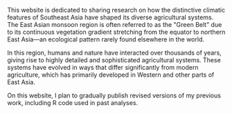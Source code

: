 This website is dedicated to sharing research on how the distinctive climatic features of Southeast Asia have shaped its diverse agricultural systems. The East Asian monsoon region is often referred to as the "Green Belt" due to its continuous vegetation gradient stretching from the equator to northern East Asia—an ecological pattern rarely found elsewhere in the world.

In this region, humans and nature have interacted over thousands of years, giving rise to highly detailed and sophisticated agricultural systems. These systems have evolved in ways that differ significantly from modern agriculture, which has primarily developed in Western and other parts of East Asia.

On this website, I plan to gradually publish revised versions of my previous work, including R code used in past analyses.
